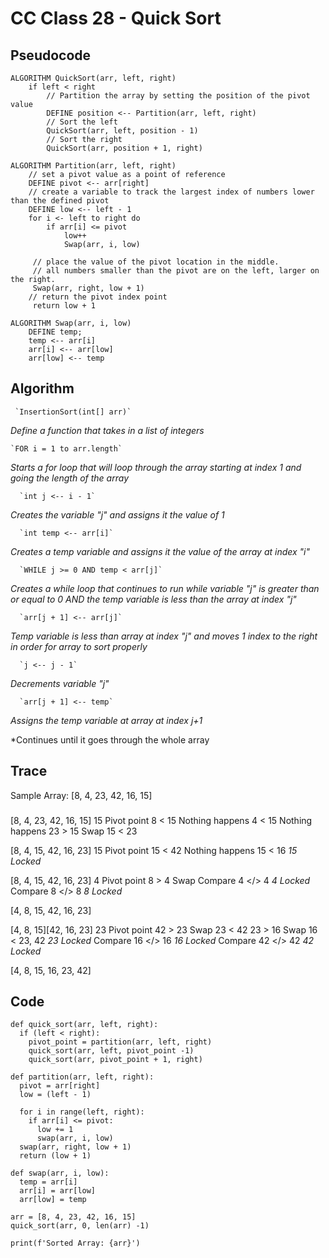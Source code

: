 # CC Class 28 - Quick Sort

## Pseudocode
```
ALGORITHM QuickSort(arr, left, right)
    if left < right
        // Partition the array by setting the position of the pivot value
        DEFINE position <-- Partition(arr, left, right)
        // Sort the left
        QuickSort(arr, left, position - 1)
        // Sort the right
        QuickSort(arr, position + 1, right)

ALGORITHM Partition(arr, left, right)
    // set a pivot value as a point of reference
    DEFINE pivot <-- arr[right]
    // create a variable to track the largest index of numbers lower than the defined pivot
    DEFINE low <-- left - 1
    for i <- left to right do
        if arr[i] <= pivot
            low++
            Swap(arr, i, low)

     // place the value of the pivot location in the middle.
     // all numbers smaller than the pivot are on the left, larger on the right.
     Swap(arr, right, low + 1)
    // return the pivot index point
     return low + 1

ALGORITHM Swap(arr, i, low)
    DEFINE temp;
    temp <-- arr[i]
    arr[i] <-- arr[low]
    arr[low] <-- temp
```

## Algorithm

     `InsertionSort(int[] arr)`
*Define a function that takes in a list of integers*

    `FOR i = 1 to arr.length`
*Starts a for loop that will loop through the array starting at index 1 and going the length of the array*

      `int j <-- i - 1`
*Creates the variable "j" and assigns it the value of 1*

      `int temp <-- arr[i]`
*Creates a temp variable and assigns it the value of the array  at index "i"*

      `WHILE j >= 0 AND temp < arr[j]`
*Creates a while loop that continues to run while variable "j" is greater than or equal to 0 AND the temp variable is less than the array at index "j"*

      `arr[j + 1] <-- arr[j]`
*Temp variable is less than array at index "j" and moves 1 index to the right in order for array to sort properly*

      `j <-- j - 1`
*Decrements variable "j"*

      `arr[j + 1] <-- temp`
*Assigns the temp variable at array at index j+1*

*Continues until it goes through the whole array

## Trace

Sample Array: [8, 4, 23, 42, 16, 15]


###
[8, 4, 23, 42, 16, 15]
15 Pivot point
8 < 15
Nothing happens
4 < 15
Nothing happens
23 > 15
Swap
15 < 23

[8, 4, 15, 42, 16, 23]
15 Pivot point
15 < 42
Nothing happens
15 < 16
*15 Locked*

[8, 4, 15, 42, 16, 23]
4 Pivot point
8 > 4
Swap
Compare 4 </> 4
*4 Locked*
Compare 8 </> 8
*8 Locked*

[4, 8, 15, 42, 16, 23]

[4, 8, 15][42, 16, 23]
23 Pivot point
42 > 23
Swap
23 < 42
23 > 16
Swap
16 < 23, 42
*23 Locked*
Compare 16 </> 16
*16 Locked*
Compare 42 </> 42
*42 Locked*


[4, 8, 15, 16, 23, 42]
>>

>>>>


## Code

```
def quick_sort(arr, left, right):
  if (left < right):
    pivot_point = partition(arr, left, right)
    quick_sort(arr, left, pivot_point -1)
    quick_sort(arr, pivot_point + 1, right)

def partition(arr, left, right):
  pivot = arr[right]
  low = (left - 1)

  for i in range(left, right):
    if arr[i] <= pivot:
      low += 1
      swap(arr, i, low)
  swap(arr, right, low + 1)
  return (low + 1)

def swap(arr, i, low):
  temp = arr[i]
  arr[i] = arr[low]
  arr[low] = temp

arr = [8, 4, 23, 42, 16, 15]
quick_sort(arr, 0, len(arr) -1)

print(f'Sorted Array: {arr}')
```
          